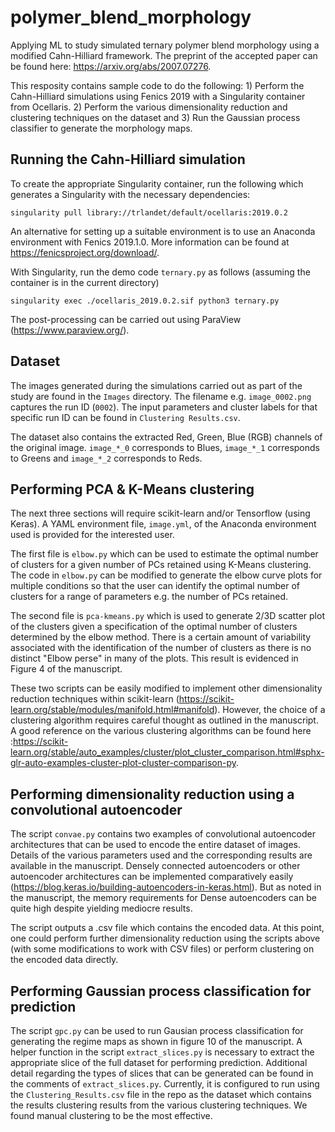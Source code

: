 # polymer_blend_morphology
Applying ML to study simulated ternary polymer blend morphology using a modified Cahn-Hilliard framework. The preprint of the accepted paper can be found here: https://arxiv.org/abs/2007.07276. 

This resposity contains sample code to do the following: 1) Perform the Cahn-Hilliard simulations using Fenics 2019 with a Singularity container from Ocellaris. 2) Perform the various dimensionality reduction and clustering techniques on the dataset and 3) Run the Gaussian process classifier to generate the morphology maps. 

## Running the Cahn-Hilliard simulation
To create the appropriate Singularity container, run the following which generates a Singularity with the necessary dependencies:
```
singularity pull library://trlandet/default/ocellaris:2019.0.2
```

An alternative for setting up a suitable environment is to use an Anaconda environment with Fenics 2019.1.0. More information can be found at https://fenicsproject.org/download/. 

With Singularity, run the demo code `ternary.py` as follows (assuming the container is in the current directory)
```
singularity exec ./ocellaris_2019.0.2.sif python3 ternary.py
```

The post-processing can be carried out using ParaView (https://www.paraview.org/). 


## Dataset
The images generated during the simulations carried out as part of the study are found in the `Images` directory. The filename e.g. `image_0002.png` captures the run ID (`0002`). The input parameters and cluster labels for that specific run ID can be found in `Clustering Results.csv`. 

The dataset also contains the extracted Red, Green, Blue (RGB) channels of the original image. `image_*_0` corresponds to Blues, `image_*_1` corresponds to Greens and `image_*_2` corresponds to Reds. 

## Performing PCA & K-Means clustering
The next three sections will require scikit-learn and/or Tensorflow (using Keras). A YAML environment file, `image.yml`, of the Anaconda environment used is provided for the interested user. 

The first file is `elbow.py` which can be used to estimate the optimal number of clusters for a given number of PCs retained using K-Means clustering. The code in `elbow.py` can be modified to generate the elbow curve plots for multiple conditions so that the user can identify the optimal number of clusters for a range of parameters e.g. the number of PCs retained. 

The second file is `pca-kmeans.py` which is used to generate 2/3D scatter plot of the clusters given a specification of the optimal number of clusters determined by the elbow method. There is a certain amount of variability associated with the identification of the number of clusters as there is no distinct "Elbow perse" in many of the plots. This result is evidenced in Figure 4 of the manuscript. 

These two scripts can be easily modified to implement other dimensionality reduction techniques within scikit-learn (https://scikit-learn.org/stable/modules/manifold.html#manifold). However, the choice of a clustering algorithm requires careful thought as outlined in the manuscript. A good reference on the various clustering algorithms can be found here :https://scikit-learn.org/stable/auto_examples/cluster/plot_cluster_comparison.html#sphx-glr-auto-examples-cluster-plot-cluster-comparison-py. 

## Performing dimensionality reduction using a convolutional autoencoder
The script `convae.py` contains two examples of convolutional autoencoder architectures that can be used to encode the entire dataset of images. Details of the various parameters used and the corresponding results are available in the manuscript. Densely connected autoencoders or other autoencoder architectures can be implemented comparatively easily (https://blog.keras.io/building-autoencoders-in-keras.html). But as noted in the manuscript, the memory requirements for Dense autoencoders can be quite high despite yielding mediocre results. 

The script outputs a .csv file which contains the encoded data. At this point, one could perform further dimensionality reduction using the scripts above (with some modifications to work with CSV files) or perform clustering on the encoded data directly. 

## Performing Gaussian process classification for prediction
The script `gpc.py` can be used to run Gausian process classification for generating the regime maps as shown in figure 10 of the manuscript. A helper function in the script `extract_slices.py` is necessary to extract the appropriate slice of the full dataset for performing prediction. Additional detail regarding the types of slices that can be generated can be found in the comments of `extract_slices.py`. Currently, it is configured to run using the `Clustering_Results.csv` file in the repo as the dataset which contains the results clustering results from the various clustering techniques. We found manual clustering to be the most effective. 


